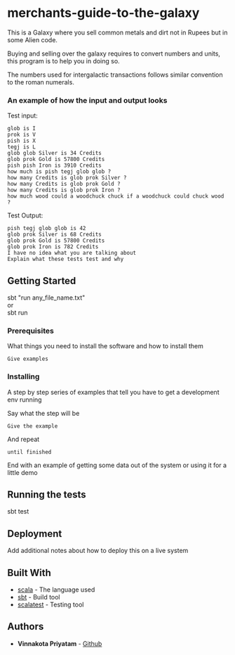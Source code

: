 # merchants-guide-to-the-galaxy

This is a Galaxy where you sell common metals and dirt not in Rupees but in some Alien code.

Buying and selling over the galaxy requires to convert numbers and units, this program is to help you in doing so.
 
The numbers used for intergalactic transactions follows similar convention to the roman numerals.

### An example of how the input and output looks

Test input:
```
glob is I
prok is V
pish is X
tegj is L
glob glob Silver is 34 Credits
glob prok Gold is 57800 Credits
pish pish Iron is 3910 Credits
how much is pish tegj glob glob ?
how many Credits is glob prok Silver ?
how many Credits is glob prok Gold ?
how many Credits is glob prok Iron ?
how much wood could a woodchuck chuck if a woodchuck could chuck wood ?
```
Test Output:
```
pish tegj glob glob is 42
glob prok Silver is 68 Credits
glob prok Gold is 57800 Credits
glob prok Iron is 782 Credits
I have no idea what you are talking about
Explain what these tests test and why
```

## Getting Started

sbt "run any_file_name.txt"<br>
or<br>
sbt run<br>

### Prerequisites

What things you need to install the software and how to install them

```
Give examples
```

### Installing

A step by step series of examples that tell you have to get a development env running

Say what the step will be

```
Give the example
```

And repeat

```
until finished
```

End with an example of getting some data out of the system or using it for a little demo

## Running the tests

sbt test

## Deployment

Add additional notes about how to deploy this on a live system

## Built With

* [scala](http://docs.scala-lang.org/) - The language used
* [sbt](http://www.scala-sbt.org/0.13/docs/index.html) - Build tool
* [scalatest](http://www.scalatest.org/) - Testing tool

## Authors

* **Vinnakota Priyatam** - [Github](https://github.com/priyathamv)